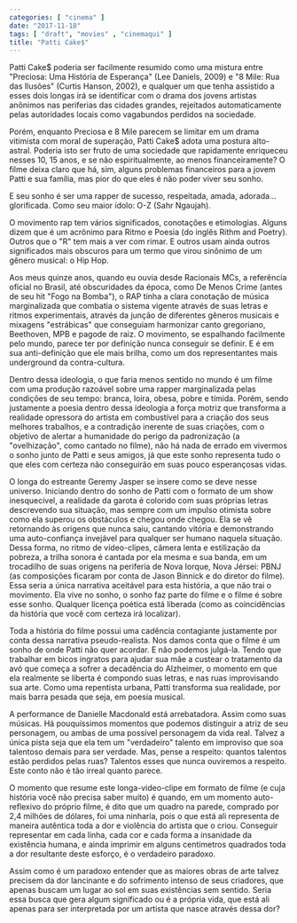 ```yaml
---
categories: [ "cinema" ]
date: "2017-11-18"
tags: [ "draft", "movies" , "cinemaqui" ]
title: "Patti Cake$"
---
```

Patti Cake$ poderia ser facilmente resumido como uma mistura entre
"Preciosa: Uma História de Esperança" (Lee Daniels, 2009) e "8 Mile:
Rua das Ilusões" (Curtis Hanson, 2002), e qualquer um que tenha assistido
a esses dois longas irá se identificar com o drama dos jovens artistas
anônimos nas periferias das cidades grandes, rejeitados automaticamente
pelas autoridades locais como vagabundos perdidos na sociedade.

Porém, enquanto Preciosa e 8 Mile parecem se limitar em um drama
vitimista com moral de superação, Patti Cake$ adota uma postura
alto-astral. Poderia isto ser fruto de uma sociedade que rapidamente
enriqueceu nesses 10, 15 anos, e se não espiritualmente, ao menos
financeiramente? O filme deixa claro que há, sim, alguns problemas
financeiros para a jovem Patti e sua família, mas pior do que eles é
não poder viver seu sonho.

E seu sonho é ser uma rapper de sucesso, respeitada, amada,
adorada... glorificada. Como seu maior ídolo: O-Z (Sahr Ngaujah).

O movimento rap tem vários significados, conotações e
etimologias. Alguns dizem que é um acrônimo para Ritmo e Poesia (do
inglês Rithm and Poetry). Outros que o "R" tem mais a ver com rimar. E
outros usam ainda outros significados mais obscuros para um termo que
virou sinônimo de um gênero musical: o Hip Hop.

Aos meus quinze anos, quando eu ouvia desde Racionais MCs, a referência
oficial no Brasil, até obscuridades da época, como De Menos Crime
(antes de seu hit "Fogo na Bomba"), o RAP tinha a clara conotação
de música marginalizada que combatia o sistema vigente através de
suas letras e ritmos experimentais, através da junção de diferentes
gêneros musicais e mixagens "estrábicas" que conseguiam harmonizar canto
gregoriano, Beethoven, MPB e pagode de raiz. O movimento, se espalhando
facilmente pelo mundo, parece ter por definição nunca conseguir se
definir. E é em sua anti-definição que ele mais brilha, como um dos
representantes mais underground da contra-cultura.

Dentro dessa ideologia, o que faria menos sentido no mundo é um
filme com uma produção razoável sobre uma rapper marginalizada pelas
condições de seu tempo: branca, loira, obesa, pobre e tímida. Porém,
sendo justamente a poesia dentro dessa ideologia a força motriz que
transforma a realidade opressora do artista em combustível para a
criação dos seus melhores trabalhos, e a contradição inerente de
suas criações, com o objetivo de alertar a humanidade do perigo da
padronização (a "ovelhização", como cantado no filme), não há nada
de errado em vivermos o sonho junto de Patti e seus amigos, já que este
sonho representa tudo o que eles com certeza não conseguirão em suas
pouco esperançosas vidas.

O longa do estreante Geremy Jasper se insere como se deve nesse
universo. Iniciando dentro do sonho de Patti com o formato de um show
inesquecível, a realidade da garota é colorido com suas próprias
letras descrevendo sua situação, mas sempre com um impulso otimista
sobre como ela superou os obstáculos e chegou onde chegou. Ela se vê
retornando às origens que nunca saiu, cantando vitória e demonstrando
uma auto-confiança invejável para qualquer ser humano naquela
situação. Dessa forma, no ritmo de vídeo-clipes, câmera lenta e
estilização da pobreza, a trilha sonora é cantada por ela mesma e
sua banda, em um trocadilho de suas origens na periferia de Nova Iorque,
Nova Jérsei: PBNJ (as composições ficaram por conta de Jason Binnick
e do diretor do filme). Essa seria a única narrativa aceitável para
esta história, a que não trai o movimento. Ela vive no sonho, o sonho
faz parte do filme e o filme é sobre esse sonho. Qualquer licença
poética está liberada (como as coincidências da história que você
com certeza irá localizar).

Toda a história do filme possui uma cadência contagiante justamente por
conta dessa narrativa pseudo-realista. Nos damos conta que o filme é um
sonho de onde Patti não quer acordar. E não podemos julgá-la. Tendo que
trabalhar em bicos ingratos para ajudar sua mãe a custear o tratamento
da avó que começa a sofrer a decadência do Alzheimer, o momento em que
ela realmente se liberta é compondo suas letras, e nas ruas improvisando
sua arte. Como uma repentista urbana, Patti transforma sua realidade,
por mais barra pesada que seja, em poesia musical.

A performance de Danielle Macdonald está arrebatadora. Assim como suas
músicas. Há pouquíssimos momentos que podemos distinguir a atriz de
seu personagem, ou ambas de uma possível personagem da vida real. Talvez
a única pista seja que ela tem um "verdadeiro" talento em improviso que
soa talentoso demais para ser verdade. Mas, pense a respeito: quantos
talentos estão perdidos pelas ruas? Talentos esses que nunca ouviremos
a respeito. Este conto não é tão irreal quanto parece.

O momento que resume este longa-video-clipe em formato de filme (e cuja
história você não precisa saber muito) é quando, em um momento
auto-reflexivo do próprio filme, é dito que um quadro na parede,
comprado por 2,4 milhões de dólares, foi uma ninharia, pois o que está
ali representa de maneira autêntica toda a dor e violência do artista
que o criou. Conseguir representar em cada linha, cada cor e cada forma a
insanidade da existência humana, e ainda imprimir em alguns centímetros
quadrados toda a dor resultante deste esforço, é o verdadeiro paradoxo.

Assim como é um paradoxo entender que as maiores obras de arte talvez
precisem da dor lancinante e do sofrimento intenso de seus criadores,
que apenas buscam um lugar ao sol em suas existências sem sentido. Seria
essa busca que gera algum significado ou é a própria vida, que está ali
apenas para ser interpretada por um artista que nasce através dessa dor?
